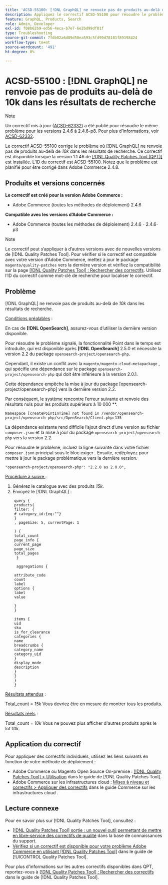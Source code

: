 ```yaml
---
title: 'ACSD-55100: [!DNL GraphQL] ne renvoie pas de produits au-delà de 10k dans les résultats de recherche'
description: Appliquez le correctif ACSD-55100 pour résoudre le problème d’Adobe Commerce en raison duquel le GraphQL ne renvoie pas de produits au-delà de *10 000* dans les résultats de la recherche.
feature: GraphQL, Products, Search
role: Admin, Developer
exl-id: f08b62b9-ed56-4eca-b7e7-6e2bd99df01f
type: Troubleshooting
source-git-commit: 7fdb02a6d89d50ea593c5fd99d78101f89198424
workflow-type: tm+mt
source-wordcount: '491'
ht-degree: 0%

---
```


# ACSD-55100 : [!DNL GraphQL] ne renvoie pas de produits au-delà de 10k dans les résultats de recherche

>[!NOTE]
>
>Un correctif mis à jour ([ACSD-62332](/help/tools/quality-patches-tool/patches-available-in-qpt/v1-1-55/acsd-62332-product-listing-graphql-query-limit-plus-live-search-current-page.md)) a été publié pour résoudre le même problème pour les versions 2.4.6 à 2.4.6-p8. Pour plus d’informations, voir [ACSD-62332](/help/tools/quality-patches-tool/patches-available-in-qpt/v1-1-55/acsd-62332-product-listing-graphql-query-limit-plus-live-search-current-page.md).

Le correctif ACSD-55100 corrige le problème où [!DNL GraphQL] ne renvoie pas de produits au-delà de *10k* dans les résultats de recherche. Ce correctif est disponible lorsque la version 1.1.46 de [[!DNL Quality Patches Tool (QPT)]](https://experienceleague.adobe.com/fr/docs/commerce-operations/tools/quality-patches-tool/quality-patches-tool-to-self-serve-quality-patches) est installée. L’ID du correctif est ACSD-55100. Notez que le problème est planifié pour être corrigé dans Adobe Commerce 2.4.8.

## Produits et versions concernés

**Le correctif est créé pour la version Adobe Commerce :**

* Adobe Commerce (toutes les méthodes de déploiement) 2.4.6

**Compatible avec les versions d’Adobe Commerce :**

* Adobe Commerce (toutes les méthodes de déploiement) 2.4.6 - 2.4.6-p3

>[!NOTE]
>
>Le correctif peut s’appliquer à d’autres versions avec de nouvelles versions de [!DNL Quality Patches Tool]. Pour vérifier si le correctif est compatible avec votre version d’Adobe Commerce, mettez à jour le package `magento/quality-patches` vers la dernière version et vérifiez la compatibilité sur la page [[!DNL Quality Patches Tool] : Rechercher des correctifs](https://experienceleague.adobe.com/tools/commerce-quality-patches/index.html?lang=fr). Utilisez l’ID du correctif comme mot-clé de recherche pour localiser le correctif.

## Problème

[!DNL GraphQL] ne renvoie pas de produits au-delà de *10k* dans les résultats de recherche.

<u>Conditions préalables</u> :

En cas de **[!DNL OpenSearch]**, assurez-vous d’utiliser la dernière version disponible.

Pour résoudre le problème signalé, la fonctionnalité Point dans le temps est introduite, qui est disponible après **[!DNL OpenSearch]** 2.5.0 et nécessite la version 2.2 du package `opensearch-project/opensearch-php`.

Cependant, il existe un conflit avec la `magento/magento-cloud-metapackage` , qui spécifie une dépendance sur le package `opensearch-project/opensearch-php` qui doit être inférieure à la version 2.0.1.


Cette dépendance empêche la mise à jour du package [opensearch-project/opensearch-php] vers la dernière version 2.2.

Par conséquent, le système rencontre l’erreur suivante et renvoie des résultats nuls pour les produits supérieurs à 10 000 **.

`Namespace [createPointInTime] not found in /vendor/opensearch-project/opensearch-php/src/OpenSearch/Client.php:135`

La dépendance existante rend difficile l’ajout direct d’une version au fichier `composer.json` et la mise à jour du package `opensearch-project/opensearch-php` vers la version 2.2.

Pour résoudre le problème, incluez la ligne suivante dans votre fichier `composer.json` principal sous le bloc exiger . Ensuite, redéployez pour mettre à jour le package problématique vers la dernière version.

`"opensearch-project/opensearch-php": "2.2.0 as 2.0.0",`

<u>Procédure à suivre </u> :

1. Générez le catalogue avec des produits *15k*.
1. Envoyez le [!DNL GraphQL] :

```
    query {
    products(
    filter: {
    # category_id:{eq:""}
    }
    , pageSize: 5, currentPage: 1

    ) {
    total_count
    page_info {
    current_page
    page_size
    total_pages
     }

     aggregations {

    attribute_code
    count
    label
    options {
    label
    value

    }
    }

    items {
    uid
    sku
    is_for_clearance
    categories {
    name
    breadcrumbs {
    category_name
    category_uid
    }
    display_mode
    description
    }
    }
    }
    }
```

<u>Résultats attendus</u> :

Total_count = *15k*
Vous devriez être en mesure de montrer tous les produits.

<u>Résultats réels</u> :

Total_count = *10k*
Vous ne pouvez plus afficher d&#39;autres produits après le lot *10k*.

## Application du correctif

Pour appliquer des correctifs individuels, utilisez les liens suivants en fonction de votre méthode de déploiement :

* Adobe Commerce ou Magento Open Source On-premise : [[!DNL Quality Patches Tool] > Utilisation](/help/tools/quality-patches-tool/usage.md) dans le guide de [!DNL Quality Patches Tool].
* Adobe Commerce sur les infrastructures cloud : [Mises à niveau et correctifs > Appliquer des correctifs](https://experienceleague.adobe.com/docs/commerce-cloud-service/user-guide/develop/upgrade/apply-patches.html?lang=fr) dans le guide Commerce sur les infrastructures cloud .

## Lecture connexe

Pour en savoir plus sur [!DNL Quality Patches Tool], consultez :

* [[!DNL Quality Patches Tool] sortie : un nouvel outil permettant de mettre en libre-service des correctifs de qualité](https://experienceleague.adobe.com/fr/docs/commerce-operations/tools/quality-patches-tool/quality-patches-tool-to-self-serve-quality-patches) dans la base de connaissances du support.
* [Vérifiez si un correctif est disponible pour votre problème Adobe Commerce en utilisant [!DNL Quality Patches Tool]](/help/tools/quality-patches-tool/patches-available-in-qpt/check-patch-for-magento-issue-with-magento-quality-patches.md) dans le guide de [!UICONTROL Quality Patches Tool].


Pour plus d’informations sur les autres correctifs disponibles dans QPT, reportez-vous à [[!DNL Quality Patches Tool] : Rechercher des correctifs](https://experienceleague.adobe.com/tools/commerce-quality-patches/index.html?lang=fr) dans le guide de [!DNL Quality Patches Tool].

